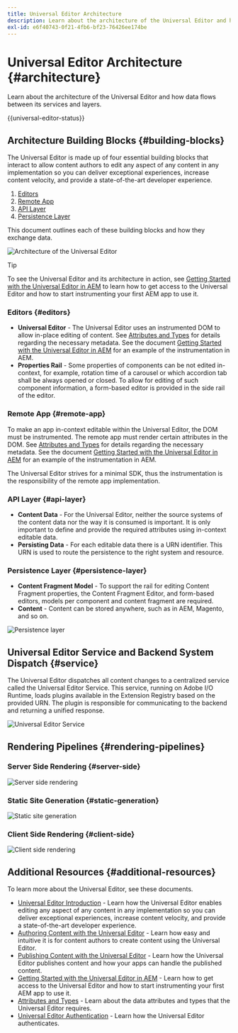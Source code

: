 ```yaml
---
title: Universal Editor Architecture
description: Learn about the architecture of the Universal Editor and how data flows between its services and layers.
exl-id: e6f40743-0f21-4fb6-bf23-76426ee174be
---
```


# Universal Editor Architecture {#architecture}

Learn about the architecture of the Universal Editor and how data flows between its services and layers.

{{universal-editor-status}}

## Architecture Building Blocks {#building-blocks}

The Universal Editor is made up of four essential building blocks that interact to allow content authors to edit any aspect of any content in any implementation so you can deliver exceptional experiences, increase content velocity, and provide a state-of-the-art developer experience.

1. [Editors](#editors)
1. [Remote App](#remote-app)
1. [API Layer](#api-layer)
1. [Persistence Layer](#persistence-layer)

This document outlines each of these building blocks and how they exchange data.

![Architecture of the Universal Editor](assets/architecture.png)

>[!TIP]
>
>To see the Universal Editor and its architecture in action, see [Getting Started with the Universal Editor in AEM](getting-started.md) to learn how to get access to the Universal Editor and how to start instrumenting your first AEM app to use it.

### Editors {#editors}

* **Universal Editor** - The Universal Editor uses an instrumented DOM to allow in-place editing of content. See [Attributes and Types](attributes-types.md) for details regarding the necessary metadata. See the document [Getting Started with the Universal Editor in AEM](getting-started.md) for an example of the instrumentation in AEM.
* **Properties Rail** - Some properties of components can be not edited in-context, for example, rotation time of a carousel or which accordion tab shall be always opened or closed. To allow for editing of such component information, a form-based editor is provided in the side rail of the editor.

### Remote App {#remote-app}

To make an app in-context editable within the Universal Editor, the DOM must be instrumented. The remote app must render certain attributes in the DOM. See [Attributes and Types](attributes-types.md) for details regarding the necessary metadata. See the document [Getting Started with the Universal Editor in AEM](getting-started.md) for an example of the instrumentation in AEM.

The Universal Editor strives for a minimal SDK, thus the instrumentation is the responsibility of the remote app implementation.

### API Layer {#api-layer}

* **Content Data** - For the Universal Editor, neither the source systems of the content data nor the way it is consumed is important. It is only important to define and provide the required attributes using in-context editable data.
* **Persisting Data** - For each editable data there is a URN identifier. This URN is used to route the persistence to the right system and resource.

### Persistence Layer {#persistence-layer}

* **Content Fragment Model** - To support the rail for editing Content Fragment properties, the Content Fragment Editor, and form-based editors, models per component and content fragment are required.
* **Content** - Content can be stored anywhere, such as in AEM, Magento, and so on. 

![Persistence layer](assets/persistence-layer.png)

## Universal Editor Service and Backend System Dispatch {#service}

The Universal Editor dispatches all content changes to a centralized service called the Universal Editor Service. This service, running on Adobe I/O Runtime, loads plugins available in the Extension Registry based on the provided URN. The plugin is responsible for communicating to the backend and returning a unified response.

![Universal Editor Service](assets/universal-editor-service.png)

## Rendering Pipelines {#rendering-pipelines}

### Server Side Rendering {#server-side}

![Server side rendering](assets/server-side.png)

### Static Site Generation {#static-generation}

![Static site generation](assets/static-generation.png)

### Client Side Rendering {#client-side}

![Client side rendering](assets/client-side.png)

## Additional Resources {#additional-resources}

To learn more about the Universal Editor, see these documents.

* [Universal Editor Introduction](introduction.md) - Learn how the Universal Editor enables editing any aspect of any content in any implementation so you can deliver exceptional experiences, increase content velocity, and provide a state-of-the-art developer experience.
* [Authoring Content with the Universal Editor](/help/sites-cloud/authoring/universal-editor/authoring.md) - Learn how easy and intuitive it is for content authors to create content using the Universal Editor.
* [Publishing Content with the Universal Editor](/help/sites-cloud/authoring/universal-editor/publishing.md) - Learn how the Universal Editor publishes content and how your apps can handle the published content.
* [Getting Started with the Universal Editor in AEM](getting-started.md) - Learn how to get access to the Universal Editor and how to start instrumenting your first AEM app to use it.
* [Attributes and Types](attributes-types.md) - Learn about the data attributes and types that the Universal Editor requires.
* [Universal Editor Authentication](authentication.md) - Learn how the Universal Editor authenticates.
